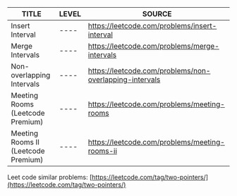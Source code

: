 | TITLE                                         | LEVEL | SOURCE |  
| -----                                         | ----  | ---- |
| Insert Interval                               | ----  |   https://leetcode.com/problems/insert-interval   |
| Merge Intervals                               | ----  |   https://leetcode.com/problems/merge-intervals   |
| Non-overlapping Intervals                     | ----  |   https://leetcode.com/problems/non-overlapping-intervals |
| Meeting Rooms (Leetcode Premium)              | ----  |   https://leetcode.com/problems/meeting-rooms |
| Meeting Rooms II (Leetcode Premium)           | ----  |   https://leetcode.com/problems/meeting-rooms-ii  |

Leet code similar problems: [https://leetcode.com/tag/two-pointers/](https://leetcode.com/tag/two-pointers/)